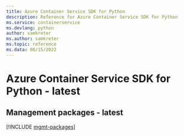```yaml
---
title: Azure Container Service SDK for Python
description: Reference for Azure Container Service SDK for Python
ms.service: containerservice
ms.devlang: python
author: samkreter
ms.author: samkreter
ms.topic: reference
ms.data: 08/15/2022
---
```

# Azure Container Service SDK for Python - latest

## Management packages - latest
[!INCLUDE [mgmt-packages](container-service-mgmt-index.md)]